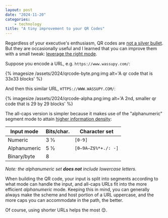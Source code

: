 ```yaml
---
layout: post
date: "2024-11-20"
categories:
    - technology
title: "A tiny improvement to your QR Codes"
---
```


Regardless of your executive's enthusiasm, QR codes are [not a silver bullet][3]. But they are occasionally useful and I
learned that you can improve them with a small tweak: [leverage the right mode][1].

Suppose you encode a URL, e.g. `https://www.wassupy.com/`:

{% imagesize /assets/2024/qrcode-byte.png:img alt='A qr code that is 33x33 blocks' %}

And then this similar URL, `HTTPS://WWW.WASSUPY.COM/`:

{% imagesize /assets/2024/qrcode-alpha.png:img alt='A 2nd, smaller qr code that is 29 by 29 blocks' %}

The all-caps version is simpler because it makes use of the "alphanumeric" segment mode to attain [higher information density][2]:

| Input mode   | Bits/char. | Character set       |
|--------------|------------|---------------------|
| Numeric      | 3 1⁄3      | `[0-9]`             |
| Alphanumeric | 5 1⁄2      | `[0–9A–Z$%*+./: -]` |
| Binary/byte  | 8          |                     |

*Note: the alphanumeric set **does not** include lowercase letters.*

When building the QR code, your input is split into segments according to what mode can handle the input, and all-caps URLs fit into the more efficient _alphanumeric_ mode. Keeping this in mind, you can generally always make the scheme and host portion of a URL uppercase, and the more caps you can accommodate in the path, the better.

Of course, using shorter URLs helps the most 😊.

[1]: https://www.imperialviolet.org/2021/08/26/qrencoding.html "Efficient QR codes"
[2]: https://en.wikipedia.org/wiki/QR_code#Information_capacity "QR Code Information capacity"
[3]: https://en.wikipedia.org/wiki/No_Silver_Bullet "No Silver Bullet"